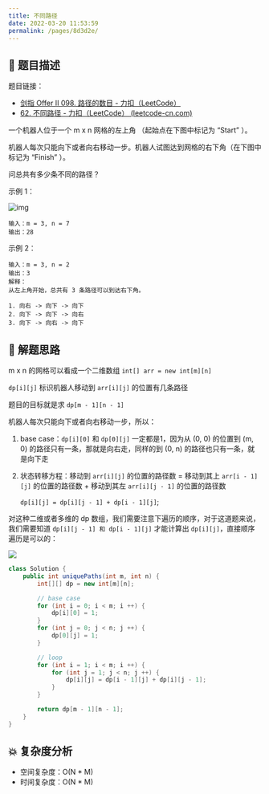 ```yaml
---
title: 不同路径
date: 2022-03-20 11:53:59
permalink: /pages/8d3d2e/
---
```


## 📃 题目描述

题目链接：

- [剑指 Offer II 098. 路径的数目 - 力扣（LeetCode）](https://leetcode.cn/problems/2AoeFn/)
- [62. 不同路径 - 力扣（LeetCode） (leetcode-cn.com)](https://leetcode-cn.com/problems/unique-paths/)

一个机器人位于一个 m x n 网格的左上角 （起始点在下图中标记为 “Start” ）。

机器人每次只能向下或者向右移动一步。机器人试图达到网格的右下角（在下图中标记为 “Finish” ）。

问总共有多少条不同的路径？

示例 1：

![img](https://assets.leetcode.com/uploads/2018/10/22/robot_maze.png)

```
输入：m = 3, n = 7
输出：28
```


示例 2：

```
输入：m = 3, n = 2
输出：3
解释：
从左上角开始，总共有 3 条路径可以到达右下角。

1. 向右 -> 向下 -> 向下
2. 向下 -> 向下 -> 向右
3. 向下 -> 向右 -> 向下
```

## 🔔 解题思路

m x n 的网格可以看成一个二维数组 `int[] arr = new int[m][n]`

`dp[i][j]` 标识机器人移动到 `arr[i][j]` 的位置有几条路径

题目的目标就是求 `dp[m - 1][n - 1]`

机器人每次只能向下或者向右移动一步，所以：

1. base case：`dp[i][0]` 和 `dp[0][j]` 一定都是1，因为从 (0, 0) 的位置到 (m, 0) 的路径只有一条，那就是向右走，同样的到 (0, n) 的路径也只有一条，就是向下走

2. 状态转移方程：移动到 `arr[i][j]` 的位置的路径数 = 移动到其上 `arr[i - 1][j]` 的位置的路径数 + 移动到其左 `arr[i][j - 1]` 的位置的路径数

   `dp[i][j] = dp[i][j - 1] + dp[i - 1][j]`;

对这种二维或者多维的 dp 数组，我们需要注意下遍历的顺序，对于这道题来说，我们需要知道 `dp[i][j - 1] 和 dp[i - 1][j]` 才能计算出 `dp[i][j]`，直接顺序遍历是可以的：

![](https://cs-wiki.oss-cn-shanghai.aliyuncs.com/img/20220125120231.png)


```java
class Solution {
    public int uniquePaths(int m, int n) {
        int[][] dp = new int[m][n];

        // base case
        for (int i = 0; i < m; i ++) {
            dp[i][0] = 1;
        }
        for (int j = 0; j < n; j ++) {
            dp[0][j] = 1;
        }

        // loop
        for (int i = 1; i < m; i ++) {
            for (int j = 1; j < n; j ++) {
                dp[i][j] = dp[i - 1][j] + dp[i][j - 1];
            }
        }

        return dp[m - 1][n - 1];
    }
}
```

## 💥 复杂度分析

- 空间复杂度：O(N * M)
- 时间复杂度：O(N * M)

